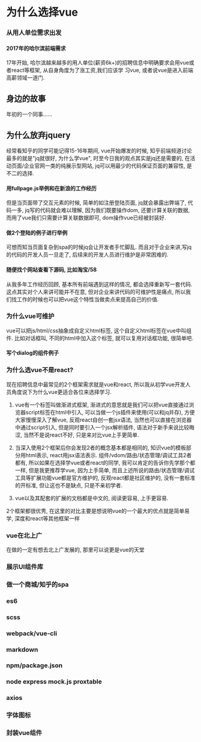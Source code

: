 # 为什么选择vue

### 从用人单位需求出发
#### 2017年的哈尔滨前端需求
17年开始, 哈尔滨越来越多的用人单位(薪资6k+)的招聘信息中明确要求会用vue或者react等框架, 从自身角度为了涨工资,我们应该学
习vue, 或者说vue是进入前端高薪领域一道门.

## 身边的故事
年初的一个同事......

## 为什么放弃jquery
经常看知乎的同学可能记得15-16年期间, vue开始爆发的时候, 知乎前端频道讨论最多的就是"jq就很好, 为什么学vue", 时至今日我的观点其实是jq还是需要的, 在活动页面/企业官网一类的纯展示型网站, jq可以用最少的代码保证页面的兼容性, 是不二的选择.
#### 用fullpage.js举例和在新浪的工作经历
但是当页面带了交互元素的时候, 简单的如注册登陆页面, jq就会暴露出弊端了, 代码一多, jq写的代码就会难以理解, 因为我们既要操作dom, 还要计算关联的数据, 而用了vue我们只需要计算关联数据即可, dom操作vue已经被封装好.
#### 做2个登陆的例子进行举例
 可想而知当页面复杂到spa的时候jq会让开发者手忙脚乱. 而且对于企业来讲,写jq的代码的开发人员一旦走了, 后续来的开发人员进行维护是非常困难的.
 #### 随便找个网站查看下源码, 比如淘宝/58
  从我多年工作经历回顾, 基本所有前端遇到这样的情况, 都会选择重新写一套代码. 这点其实对个人来讲可能并不在意, 但对企业来讲代码的可维护性是痛点, 所以我们找工作的时候也可以把vue这个特性当做卖点来提高自己的价值.

### 为什么vue可维护
vue可以把js/html/css抽象成自定义html标签, 这个自定义html标签在vue中叫组件. 比如对话框叫<v-dialog></v-dialog>, 不同的html中加入这个标签, 就可以复用对话框功能, 很简单吧.
#### 写个dialog的组件例子

### 为什么选vue不是react?
现在招聘信息中最常见的2个框架需求就是vue和react, 所以我从初学vue开发人员角度说下为什么vue更适合各位来选择学习.

1. vue有一个标签叫做渐进式框架, 渐进式的意思就是我们可以把vue直接通过浏览器script标签在html中引入, 可以当做一个js插件来使用(可以和jq并存), 方便大家慢慢深入了解vue,  反观react自创一套jsx语法, 当然也可以直接在浏览器中通过script引入, 但是同时要引入一个jsx解析插件, 语法对于新手来说比较晦涩, 当然不是说react不好, 只是来对比vue上手更简单.

2. 当深入使用2个框架后你会发现2者的概念基本都是相同的, 知识vue的模板部分用html表示, react用jsx语法表示. 组件/vdom/路由/状态管理/调试工具2者都有, 所以如果在选择学vue或者react的同学, 我可以肯定的告诉你先学那个都一样, 但是我更推荐学vue, 因为上手简单, 而且上述所说的路由/状态管理/调试工具等扩展功能vue都是官方维护的, 反观react都是社区维护的, 没有一套标准的开标准, 但让这也不是缺点, 只是不亲初学者.

3. vue以及其配套的扩展的文档都是中文的, 阅读更容易, 上手更容易.

2个框架都很优秀, 在这里的对比主要是想说明vue的一个最大的优点就是简单易学, 深度和react等其他框架一样


### vue在北上广
在做的一定有想去北上广发展的, 那里可以说更是vue的天堂


### 展示UI组件库


### 做一个商城/知乎的spa

### es6

### scss

### webpack/vue-cli

### markdown

### npm/package.json

### node express mock.js proxtable

### axios

### 字体图标

### 封装vue组件


